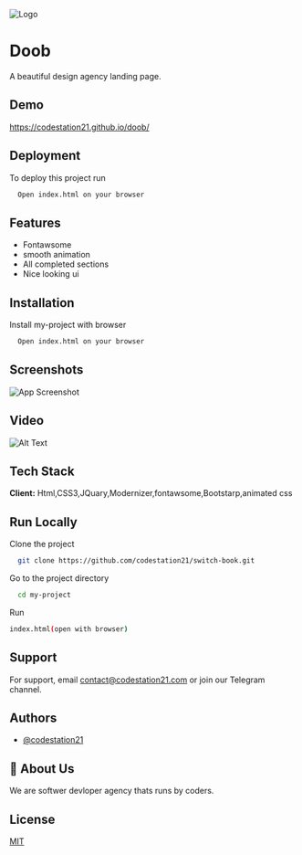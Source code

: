 
![Logo](https://firebasestorage.googleapis.com/v0/b/codestation21-42e53.appspot.com/o/CodeStation-21-logo.jpg?alt=media&token=b944de69-81fd-436a-85a8-96d693aa13cb)


# Doob

A beautiful design agency landing page.

## Demo

https://codestation21.github.io/doob/

## Deployment

To deploy this project run

```bash
  Open index.html on your browser
```


## Features

- Fontawsome
- smooth animation
- All completed sections
- Nice looking ui

## Installation

Install my-project with browser

```bash
  Open index.html on your browser
```
    
## Screenshots

![App Screenshot](https://firebasestorage.googleapis.com/v0/b/codestation21-42e53.appspot.com/o/doob.jpeg?alt=media&token=66705555-4b07-42d9-ad6b-b27db16f8733)





## Video

![Alt Text](https://media.giphy.com/media/KJcwzRg9AARFq6N9k0/giphy.gif)
## Tech Stack

**Client:** 
Html,CSS3,JQuary,Modernizer,fontawsome,Bootstarp,animated css




## Run Locally

Clone the project

```bash
  git clone https://github.com/codestation21/switch-book.git
```

Go to the project directory

```bash
  cd my-project
```
Run
```bash
index.html(open with browser)
```


## Support

For support, email contact@codestation21.com or join our Telegram channel.


## Authors

- [@codestation21](https://www.github.com/codestation21)


## 🚀 About Us
We are softwer devloper agency thats runs by coders.


## License

[MIT](https://codestation21.com/licences)

